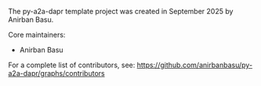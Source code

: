 The py-a2a-dapr template project was created in September 2025 by Anirban Basu.

Core maintainers:
 - Anirban Basu

For a complete list of contributors, see:
https://github.com/anirbanbasu/py-a2a-dapr/graphs/contributors

